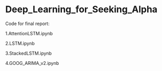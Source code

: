 # Deep_Learning_for_Seeking_Alpha
Code for final report:

1.AttentionLSTM.ipynb

2.LSTM.ipynb

3.StackedLSTM.ipynb

4.GOOG_ARIMA_v2.ipynb
